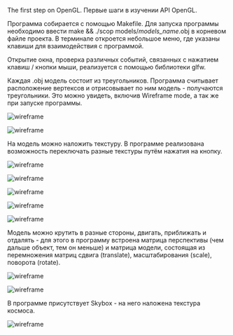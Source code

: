 The first step on OpenGL.
Первые шаги в изучении API OpenGL.

Программа собирается с помощью Makefile. Для запуска программы необходимо ввести make && ./scop models/*models_name*.obj в корневом файле проекта. В терминале откроется небольшое меню, где указаны клавиши для взаимодействия с программой.

Открытие окна, проверка различных событий, связанных с нажатием клавиш / кнопки мыши, реализуется с помощью библиотеки glfw.

Каждая .obj модель состоит из треугольников. Программа считывает расположение вертексов и отрисовывает по ним модель - получаются треугольники. Это можно увидеть, включив Wireframe mode, а так же при запуске программы. 

![wireframe](https://github.com/rimargri/Scop/raw/master/screenshots/wireframe_mode.png)

![wireframe](https://github.com/rimargri/Scop/raw/master/screenshots/wireframe_dog.png)

На модель можно наложить текстуру. В программе реализована возможность переключать разные текстуры путём нажатия на кнопку.

![wireframe](https://github.com/rimargri/Scop/raw/master/screenshots/texture_1.png)

![wireframe](https://github.com/rimargri/Scop/raw/master/screenshots/texture_2.png)

![wireframe](https://github.com/rimargri/Scop/raw/master/screenshots/texture_3.png)

![wireframe](https://github.com/rimargri/Scop/raw/master/screenshots/texture_4.png)

![wireframe](https://github.com/rimargri/Scop/raw/master/screenshots/texture_5.png)

Модель можно крутить в разные стороны, двигать, приближать и отдалять - для этого в программу встроена матрица перспективы (чем дальше объект, тем он меньше) и матрица модели, состоящая из перемножения матриц сдвига (translate), масштабирования (scale), поворота (rotate).

![wireframe](https://github.com/rimargri/Scop/raw/master/screenshots/rotate.png)

![wireframe](https://github.com/rimargri/Scop/raw/master/screenshots/scale.png)

В программе присутствует Skybox - на него наложена текстура космоса.

![wireframe](https://github.com/rimargri/Scop/raw/master/screenshots/skybox.png)


